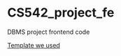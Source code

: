 # CS542_project_fe
DBMS project frontend code

[Template we used](https://startbootstrap.com/templates/simple-sidebar/)

